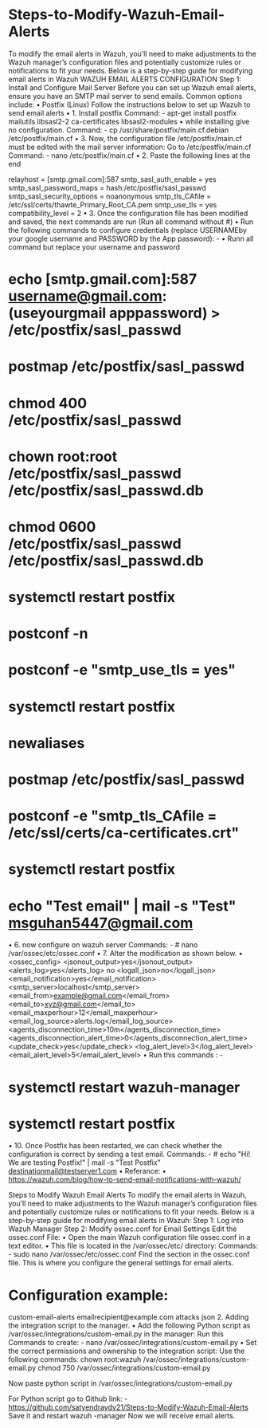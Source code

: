# Steps-to-Modify-Wazuh-Email-Alerts
To modify the email alerts in Wazuh, you’ll need to make adjustments to the Wazuh manager’s configuration files and potentially customize rules or notifications to fit your needs. Below is a step-by-step guide for modifying email alerts in Wazuh
WAZUH EMAIL ALERTS CONFIGURATION
Step 1: Install and Configure Mail Server
Before you can set up Wazuh email alerts, ensure you have an SMTP mail server to send emails. Common options include:
•	Postfix (Linux)
Follow the instructions below to set up Wazuh to send email alerts 
•	1. Install postfix
Command: -    apt-get install postfix mailutils libsasl2-2 ca-certificates libsasl2-modules
•	while installing give no configuration.
Command: - cp /usr/share/postfix/main.cf.debian /etc/postfix/main.cf 
•	3. Now, the configuration file /etc/postfix/main.cf must be edited with the mail server information:
   Go to /etc/postfix/main.cf
Command: -  nano /etc/postfix/main.cf
•	2. Paste the following lines at the end

   relayhost = [smtp.gmail.com]:587
   smtp_sasl_auth_enable = yes
   smtp_sasl_password_maps = hash:/etc/postfix/sasl_passwd
   smtp_sasl_security_options = noanonymous
   smtp_tls_CAfile = /etc/ssl/certs/thawte_Primary_Root_CA.pem
   smtp_use_tls = yes
   compatibility_level = 2
•	3. Once the configuration file has been modified and saved, the next commands are run (Run all command without #)
•	Run the following commands to configure credentials (replace USERNAMEby your google username and PASSWORD by the App password): -
•	Runn all command but replace your username and password
  # echo [smtp.gmail.com]:587 username@gmail.com:(useyourgmail apppassword) >   /etc/postfix/sasl_passwd
   # postmap /etc/postfix/sasl_passwd
   # chmod 400 /etc/postfix/sasl_passwd
   # chown root:root /etc/postfix/sasl_passwd /etc/postfix/sasl_passwd.db
   # chmod 0600 /etc/postfix/sasl_passwd /etc/postfix/sasl_passwd.db
   # systemctl restart postfix
   # postconf -n
   # postconf -e "smtp_use_tls = yes"
   # systemctl restart postfix
   # newaliases
   # postmap /etc/postfix/sasl_passwd
   # postconf -e "smtp_tls_CAfile = /etc/ssl/certs/ca-certificates.crt"
   # systemctl restart postfix
   # echo "Test email" | mail -s "Test" msguhan5447@gmail.com
•	6. now configure on wazuh server 
Commands: - # nano /var/ossec/etc/ossec.conf 
•	7. Alter the modification as shown below.
•	<ossec_config>
<global>
<jsonout_output>yes</jsonout_output>
<alerts_log>yes</alerts_log>
<logall>no</logall>
<logall_json>no</logall_json>
<email_notification>yes</email_notification>
<smtp_server>localhost</smtp_server>
<email_from>example@gmail.com</email_from>
<email_to>xyz@gmail.com</email_to>
<email_maxperhour>12</email_maxperhour>
<email_log_source>alerts.log</email_log_source>
<agents_disconnection_time>10m</agents_disconnection_time>
<agents_disconnection_alert_time>0</agents_disconnection_alert_time>
<update_check>yes</update_check>
</global>
<alerts>
<log_alert_level>3</log_alert_level>
<email_alert_level>5</email_alert_level>
</alerts>
•	Run this commands : - 
# systemctl restart wazuh-manager
# systemctl restart postfix
 
•	10. Once Postfix has been restarted, we can check whether the configuration is correct by sending a test email.
Commands: - # echo "Hi! We are testing Postfix!" | mail -s "Test Postfix" destinationmail@testserver1.com
•	Referance: 
•	https://wazuh.com/blog/how-to-send-email-notifications-with-wazuh/ 



Steps to Modify Wazuh Email Alerts
To modify the email alerts in Wazuh, you’ll need to make adjustments to the Wazuh manager’s configuration files and potentially customize rules or notifications to fit your needs. Below is a step-by-step guide for modifying email alerts in Wazuh:
Step 1: Log into Wazuh Manager
Step 2: Modify ossec.conf for Email Settings
Edit the ossec.conf File:
•	Open the main Wazuh configuration file ossec.conf in a text editor.
•	This file is located in the /var/ossec/etc/ directory:
Commands: -  sudo nano /var/ossec/etc/ossec.conf
Find the <integration> section in the ossec.conf file. This is where you configure the general settings for email alerts.
# Configuration example:
<integration>
      <name>custom-email-alerts</name>
      <hook_url>emailrecipient@example.com</hook_url>
      <group>attacks</group>
      <alert_format>json</alert_format>
  </integration>
2. Adding the integration script to the manager.
•	Add the following Python script as /var/ossec/integrations/custom-email.py in the manager:
Run this Commands to create: - nano /var/ossec/integrations/custom-email.py 
•	Set the correct permissions and ownership to the integration script:
Use the following commands:
chown root:wazuh /var/ossec/integrations/custom-email.py 
chmod 750 /var/ossec/integrations/custom-email.py




Now paste python script in /var/ossec/integrations/custom-email.py 

For Python script go to Github link: - https://github.com/satyendraydv21/Steps-to-Modify-Wazuh-Email-Alerts
Save it and restart wazuh -manager
Now we will receive email alerts.
